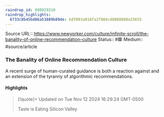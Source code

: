 ```yaml
---
raindrop_id: 898929310
raindrop_highlights:
  6733c8b45bd86a53889b89de: bdf093a018fa2f884cd8068088a25655
---
```


Source URL:: https://www.newyorker.com/culture/infinite-scroll/the-banality-of-online-recommendation-culture
Status:: #🟥
Medium:: #source/article


### The Banality of Online Recommendation Culture

A recent surge of human-curated guidance is both a reaction against and an extension of the tyranny of algorithmic recommendations.

#### Highlights

> [!quote]+ Updated on Tue Nov 12 2024 16:29:24 GMT-0500
>
> Taste is Eating Silicon Valley
